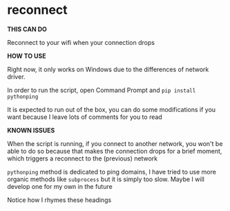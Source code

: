 # reconnect

**THIS CAN DO**

Reconnect to your wifi when your connection drops

**HOW TO USE**

Right now, it only works on Windows due to the differences of network driver.

In order to run the script, open Command Prompt and `pip install pythonping`

It is expected to run out of the box, you can do some modifications if you want because I leave lots of comments for you to read

**KNOWN ISSUES**

When the script is running, if you connect to another network, you won't be able to do so because that makes the connection drops for a brief moment, which triggers a reconnect to the (previous) network

`pythonping` method is dedicated to ping domains, I have tried to use more organic methods like `subprocess` but it is simply too slow. Maybe I will develop one for my own in the future

Notice how I rhymes these headings